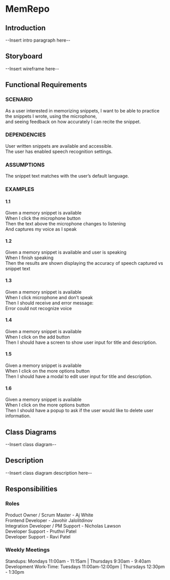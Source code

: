 # MemRepo

## Introduction
--Insert intro paragraph here--

## Storyboard

--Insert wireframe here--

## Functional Requirements

### SCENARIO
As a user interested in memorizing snippets, I want to be able to practice the snippets I wrote, using the microphone,<br>
and seeing feedback on how accurately I can recite the snippet.

### DEPENDENCIES
User written snippets are available and accessible.<br>
The user has enabled speech recognition settings.

### ASSUMPTIONS
The snippet text matches with the user’s default language. 

### EXAMPLES
#### 1.1
Given a memory snippet is available<br>
When I click the microphone button<br>
Then the text above the microphone changes to listening<br>
And captures my voice as I speak
#### 1.2
Given a memory snippet is available and user is speaking<br>
When I finish speaking<br>
Then the results are shown displaying the accuracy of speech captured vs snippet text
#### 1.3
Given a memory snippet is available<br>
When I click microphone and don’t speak<br>
Then I should receive and error message:<br>
	Error could not recognize voice
#### 1.4 
Given a memory snippet is available<br>
When I click on the add button<br>
Then I should have a screen to show user input for title and description.
#### 1.5 
Given a memory snippet is available<br>
When I click on the more options button<br>
Then I should have a modal to edit user input for title and description.
#### 1.6
Given a memory snippet is available<br>
When I click on the more options button<br>
Then I should have a popup to ask if the user would like to delete user information.


## Class Diagrams

--Insert class diagram--

## Description

--Insert class diagram description here--

## Responsibilities

### Roles

Product Owner / Scrum Master - Aj White<br>
Frontend Developer - Javohir Jalolitdinov<br>
Integration Developer / PM Support - Nicholas Lawson<br>
Developer Support - Pruthvi Patel<br>
Developer Support - Ravi Patel<br>

### Weekly Meetings

Standups: Mondays 11:00am - 11:15am | Thursdays 9:30am - 9:40am<br>
Development Work-Time: Tuesdays 11:00am-12:00pm | Thursdays 12:30pm - 1:30pm
